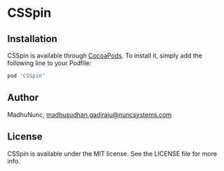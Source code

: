# CSSpin

## Installation

CSSpin is available through [CocoaPods](https://cocoapods.org). To install
it, simply add the following line to your Podfile:

```ruby
pod 'CSSpin'
```

## Author

MadhuNunc, madhusudhan.gadiraju@nuncsystems.com

## License

CSSpin is available under the MIT license. See the LICENSE file for more info.
